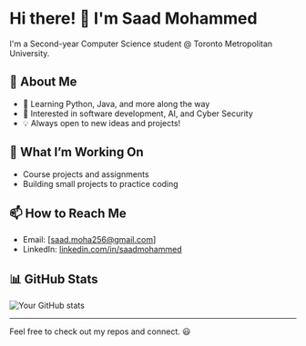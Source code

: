 # Hi there! 👋 I'm Saad Mohammed

I'm a Second-year Computer Science student @ Toronto Metropolitan University.  

## 🚀 About Me  
- 🔭 Learning Python, Java, and more along the way  
- 🎯 Interested in software development, AI, and Cyber Security 
- 💡 Always open to new ideas and projects!  

## 🌱 What I’m Working On  
- Course projects and assignments  
- Building small projects to practice coding  

## 📫 How to Reach Me  
- Email: [saad.moha256@gmail.com]  
- LinkedIn: [linkedin.com/in/saadmohammed](https://www.linkedin.com/in/saad-mohammed-7a2735319/)  

## 📊 GitHub Stats  
![Your GitHub stats](https://github-readme-stats.vercel.app/api?username=yourusername&show_icons=true&theme=tokyonight)  

---

Feel free to check out my repos and connect. 😃
